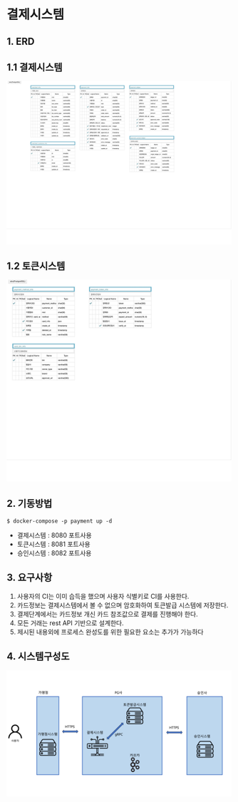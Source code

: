 # 결제시스템

## 1. ERD
## 1.1 결제시스템
![결제ERD.jpg](%EA%B2%B0%EC%A0%9CERD.jpg)

## 1.2 토큰시스템
![토큰ERD.jpg](%ED%86%A0%ED%81%B0ERD.jpg)


## 2. 기동방법
```shell
$ docker-compose -p payment up -d
```

- 결제시스템 : 8080 포트사용
- 토큰시스템 : 8081 포트사용
- 승인시스템 : 8082 포트사용

## 3. 요구사항
1. 사용자의 CI는 이미 습득을 했으며 사용자 식별키로 CI를 사용한다.
2. 카드정보는 결제시스템에서 볼 수 없으며 암호화하여 토큰발급 시스템에 저장한다.
3. 결제단계에서는 카드정보 개신 카드 참조값으로 결제를 진행해야 한다.
4. 모든 거래는 rest API 기반으로 설계한다.
5. 제시된 내용외에 프로세스 완성도를 위한 필요한 요소는 추가가 가능하다

## 4. 시스템구성도
![아키텍쳐.png](%EC%95%84%ED%82%A4%ED%85%8D%EC%B3%90.png)
